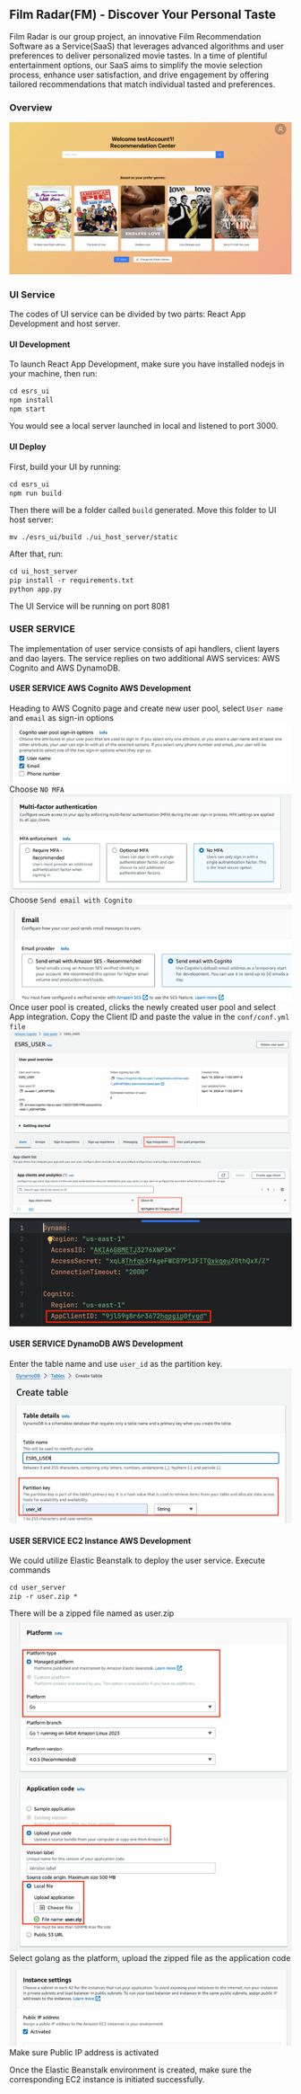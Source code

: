 ## Film Radar(FM) - Discover Your Personal Taste
Film Radar is our group project, an innovative Film Recommendation Software as a Service(SaaS) that
leverages advanced algorithms and user preferences to deliver personalized movie tastes.
In a time of plentiful entertainment options, our SaaS aims to simplify the movie selection
process, enhance user satisfaction, and drive engagement by offering tailored recommendations
that match individual tasted and preferences.

### Overview
![FM](./snapshots/FM.png)

### UI Service
The codes of UI service can be divided by two parts: React App Development and host server.

#### UI Development
To launch React App Development, make sure you have installed nodejs in your machine, then run:
```
cd esrs_ui
npm install
npm start
```
You would see a local server launched in local and listened to port 3000.

#### UI Deploy
First, build your UI by running:
```
cd esrs_ui
npm run build
```
Then there will be a folder called `build` generated. Move this folder to UI host server:
```
mv ./esrs_ui/build ./ui_host_server/static
```
After that, run:
```
cd ui_host_server
pip install -r requirements.txt
python app.py
```
The UI Service will be running on port 8081

### USER SERVICE
The implementation of user service consists of api handlers, client layers and dao layers.
The service replies on two additional AWS services: AWS Cognito and AWS DynamoDB.

#### USER SERVICE AWS Cognito AWS Development
Heading to AWS Cognito page and create new user pool, select `User name` and `email` as sign-in options
![img_1.png](snapshots/sign_in_setting.png)
Choose `NO MFA`
![img_2.png](snapshots/mfa_setting.png)
Choose `Send email with Cognito`
![img_3.png](snapshots/email_setting.png)
Once user pool is created, clicks the newly created user pool and select App integration. Copy the Client ID and paste the value in the `conf/conf.yml file`
![img_4.png](snapshots/user_pool.png)
![img_5.png](snapshots/app_client_id.png)
![img_6.png](snapshots/conf.png)

#### USER SERVICE DynamoDB AWS Development
Enter the table name and use `user_id` as the partition key.
![img.png](snapshots/dynamodb.png)

#### USER SERVICE EC2 Instance AWS Development
We could utilize Elastic Beanstalk to deploy the user service. Execute commands
```
cd user_server
zip -r user.zip *
```
There will be a zipped file named as user.zip
![img_1.png](snapshots/beanstalk_platform.png)
Select golang as the platform, upload the zipped file as the application code
![img_2.png](snapshots/instance_setting.png)
Make sure Public IP address is activated

Once the Elastic Beanstalk environment is created, make sure the corresponding EC2 instance is initiated successfully.
